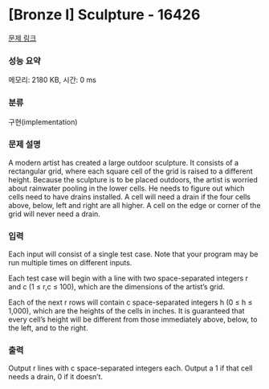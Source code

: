 # [Bronze I] Sculpture - 16426 

[문제 링크](https://www.acmicpc.net/problem/16426) 

### 성능 요약

메모리: 2180 KB, 시간: 0 ms

### 분류

구현(implementation)

### 문제 설명

<p>A modern artist has created a large outdoor sculpture. It consists of a rectangular grid, where each square cell of the grid is raised to a different height. Because the sculpture is to be placed outdoors, the artist is worried about rainwater pooling in the lower cells. He needs to figure out which cells need to have drains installed. A cell will need a drain if the four cells above, below, left and right are all higher. A cell on the edge or corner of the grid will never need a drain.</p>

### 입력 

 <p>Each input will consist of a single test case. Note that your program may be run multiple times on different inputs.</p>

<p>Each test case will begin with a line with two space-separated integers r and c (1 ≤ r,c ≤ 100), which are the dimensions of the artist’s grid.</p>

<p>Each of the next r rows will contain c space-separated integers h (0 ≤ h ≤ 1,000), which are the heights of the cells in inches. It is guaranteed that every cell’s height will be different from those immediately above, below, to the left, and to the right.</p>

### 출력 

 <p>Output r lines with c space-separated integers each. Output a 1 if that cell needs a drain, 0 if it doesn’t.</p>

